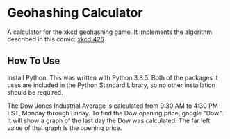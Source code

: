 # Geohashing Calculator
A calculator for the xkcd geohashing game. It implements the algorithm described in this comic: [xkcd 426](https://xkcd.com/426/)

## How To Use
Install Python. This was written with Python 3.8.5. Both of the packages it uses are included in the Python Standard Library, so no other installation should be required.

The Dow Jones Industrial Average is calculated from 9:30 AM to 4:30 PM EST, Monday through Friday. To find the Dow opening price, google "Dow". It will show a graph of the last day the Dow was calculated. The far left value of that graph is the opening price. 

